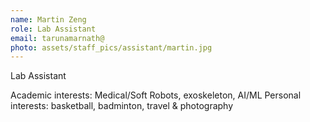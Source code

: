 ```yaml
---
name: Martin Zeng
role: Lab Assistant
email: tarunamarnath@
photo: assets/staff_pics/assistant/martin.jpg
---
```


Lab Assistant

Academic interests: Medical/Soft Robots, exoskeleton, AI/ML
Personal interests: basketball, badminton, travel & photography